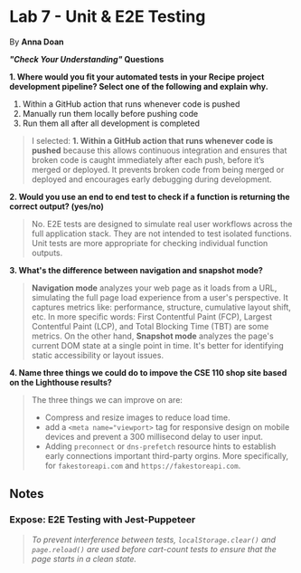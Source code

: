 # Lab 7 - Unit & E2E Testing
By **Anna Doan**

***"Check Your Understanding"* Questions**

**1. Where would you fit your automated tests in your Recipe project development pipeline? Select one of the following and explain why.**

1. Within a GitHub action that runs whenever code is pushed
2. Manually run them locally before pushing code
3. Run them all after all development is completed

> I selected: **1. Within a GitHub action that runs whenever code is pushed** because this allows continuous integration and ensures that broken code is caught immediately after each push, before it’s merged or deployed. It prevents broken code from being merged or deployed and encourages early debugging during development.

**2. Would you use an end to end test to check if a function is returning the correct output? (yes/no)**

> No. E2E tests are designed to simulate real user workflows across the full application stack. They are not intended to test isolated functions. Unit tests are more appropriate for checking individual function outputs.

**3. What's the difference between navigation and snapshot mode?**
> **Navigation mode** analyzes your web page as it loads from a URL, simulating the full page load experience from a user's perspective. It captures metrics like: performance, structure, cumulative layout shift, etc. In more specific words: First Contentful Paint (FCP), Largest Contentful Paint (LCP), and Total Blocking Time (TBT) are some metrics. 
> On the other hand, **Snapshot mode** analyzes the page's current DOM state at a single point in time. It's better for identifying static accessibility or layout issues.


**4. Name three things we could do to impove the CSE 110 shop site based on the Lighthouse results?**
> The three things we can improve on are:
> - Compress and resize images to reduce load time. 
> - add a `<meta name="viewport>` tag for responsive design on mobile devices and prevent a 300 millisecond delay to user input.
> - Adding `preconnect` or `dns-prefetch` resource hints to establish early connections important third-party orgins. More specifically, for `fakestoreapi.com` and `https://fakestoreapi.com`.

## Notes
### Expose: E2E Testing with Jest-Puppeteer

> *To prevent interference between tests, `localStorage.clear()` and `page.reload()` are used before cart-count tests to ensure that the page starts in a clean state.*








